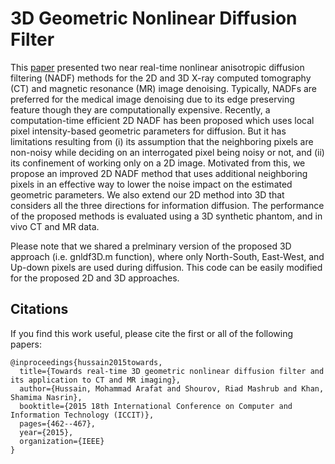 # 3D Geometric Nonlinear Diffusion Filter

This [paper](https://arafathm.github.io/assets/pdf/mah2015b.pdf) presented two near real-time nonlinear anisotropic diffusion filtering (NADF) methods for the 2D and 3D X-ray computed tomography (CT) and magnetic resonance (MR) image denoising. Typically, NADFs are preferred for the medical image denoising due to its edge preserving feature though they are computationally expensive. Recently, a computation-time efficient 2D NADF has been proposed which uses local pixel intensity-based geometric parameters for diffusion. But it has limitations resulting from (i) its assumption that the neighboring pixels are non-noisy while deciding on an interrogated pixel being noisy or not, and (ii) its confinement of working only on a 2D image. Motivated from this, we propose an improved 2D NADF method that uses additional neighboring pixels in an effective way to lower the noise impact on the estimated geometric parameters. We also extend our 2D method into 3D that considers all the three directions for information diffusion. The performance of the proposed methods is evaluated using a 3D synthetic phantom, and in vivo CT and MR data.

Please note that we shared a prelminary version of the proposed 3D approach (i.e. gnldf3D.m function), where only North-South, East-West, and Up-down pixels are used during diffusion. This code can be easily modified for the proposed 2D and 3D approaches. 

## Citations
If you find this work useful, please cite the first or all of the following papers:
```
@inproceedings{hussain2015towards,
  title={Towards real-time 3D geometric nonlinear diffusion filter and its application to CT and MR imaging},
  author={Hussain, Mohammad Arafat and Shourov, Riad Mashrub and Khan, Shamima Nasrin},
  booktitle={2015 18th International Conference on Computer and Information Technology (ICCIT)},
  pages={462--467},
  year={2015},
  organization={IEEE}
}
```
